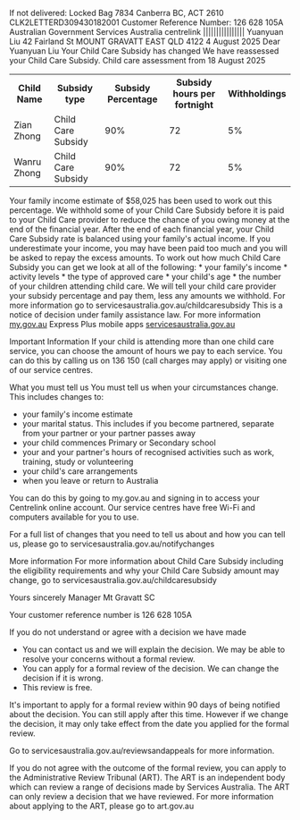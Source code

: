 If not delivered: Locked Bag 7834 Canberra BC, ACT 2610
CLK2LETTERD309430182001
Customer Reference Number: 126 628 105A
<logo>Australian Government
Services Australia<logo>
<logo>centrelink<logo>
||||||||||||||||
Yuanyuan Liu
42 Fairland St
MOUNT GRAVATT EAST QLD 4122
4 August 2025
Dear Yuanyuan Liu
Your Child Care Subsidy has changed
We have reassessed your Child Care Subsidy.
Child care assessment from 18 August 2025
<html><table>
<tr><th>Child Name</th><th>Subsidy type</th><th>Subsidy Percentage</th><th>Subsidy hours per fortnight</th><th>Withholdings</th></tr>
<tr><td>Zian Zhong</td><td>Child Care Subsidy</td><td>90%</td><td>72</td><td>5%</td></tr>
<tr><td>Wanru Zhong</td><td>Child Care Subsidy</td><td>90%</td><td>72</td><td>5%</td></tr>
</table></html>
Your family income estimate of $58,025 has been used to work out this percentage.
We withhold some of your Child Care Subsidy before it is paid to your Child Care provider to reduce the chance of you owing money at the end of the financial year.
After the end of each financial year, your Child Care Subsidy rate is balanced using your family's actual income. If you underestimate your income, you may have been paid too much and you will be asked to repay the excess amounts.
To work out how much Child Care Subsidy you can get we look at all of the following:
* your family's income
* activity levels
* the type of approved care
* your child's age
* the number of your children attending child care.
We will tell your child care provider your subsidy percentage and pay them, less any amounts we withhold.
For more information go to servicesaustralia.gov.au/childcaresubsidy
This is a notice of decision under family assistance law.
For more information
<a href="my.gov.au">my.gov.au</a>
Express Plus mobile apps
<a href="servicesaustralia.gov.au">servicesaustralia.gov.au</a>



Important Information
If your child is attending more than one child care service, you can choose the amount of hours we pay to each service.
You can do this by calling us on 136 150 (call charges may apply) or visiting one of our service centres.

What you must tell us
You must tell us when your circumstances change. This includes changes to:
* your family's income estimate
* your marital status. This includes if you become partnered, separate from your partner or your partner passes away
* your child commences Primary or Secondary school
* your and your partner's hours of recognised activities such as work, training, study or volunteering
* your child's care arrangements
* when you leave or return to Australia

You can do this by going to my.gov.au and signing in to access your Centrelink online account.
Our service centres have free Wi-Fi and computers available for you to use.

For a full list of changes that you need to tell us about and how you can tell us, please go to servicesaustralia.gov.au/notifychanges

More information
For more information about Child Care Subsidy including the eligibility requirements and why your Child Care Subsidy amount may change, go to servicesaustralia.gov.au/childcaresubsidy

Yours sincerely
Manager
Mt Gravatt SC


Your customer reference number is 126 628 105A

If you do not understand or agree with a decision we have made
* You can contact us and we will explain the decision. We may be able to resolve your concerns without a formal review.
* You can apply for a formal review of the decision. We can change the decision if it is wrong.
* This review is free.

It's important to apply for a formal review within 90 days of being notified about the decision. You can still apply after this time. However if we change the decision, it may only take effect from the date you applied for the formal review.

Go to servicesaustralia.gov.au/reviewsandappeals for more information.

If you do not agree with the outcome of the formal review, you can apply to the Administrative Review Tribunal (ART). The ART is an independent body which can review a range of decisions made by Services Australia. The ART can only review a decision that we have reviewed. For more information about applying to the ART, please go to art.gov.au
